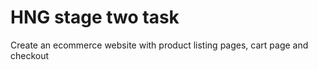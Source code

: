 # HNG stage two task

Create an ecommerce website with product listing pages, cart page and checkout
 
